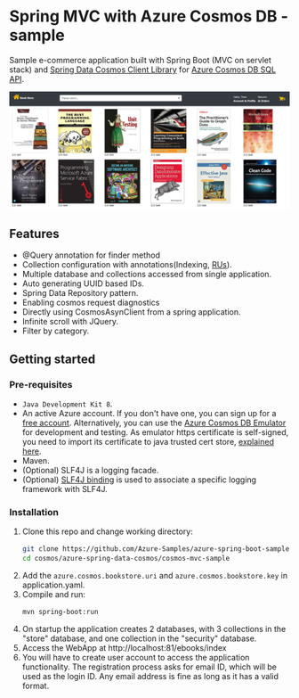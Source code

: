 # Spring MVC with Azure Cosmos DB - sample
Sample e-commerce application built with Spring Boot (MVC on servlet stack) and [Spring Data Cosmos Client Library](https://github.com/Azure/azure-sdk-for-java/tree/main/sdk/cosmos/azure-spring-data-cosmos) for [Azure Cosmos DB SQL API](https://learn.microsoft.com/azure/cosmos-db/introduction).

![Image](BookStore.png)

## Features

- @Query annotation for finder method
- Collection configuration with annotations(Indexing, [RUs](https://learn.microsoft.com/azure/cosmos-db/request-units)).
- Multiple database and collections accessed from single application.
- Auto generating UUID based IDs.
- Spring Data Repository pattern.
- Enabling cosmos request diagnostics
- Directly using CosmosAsynClient from a spring application.
- Infinite scroll with JQuery.
- Filter by category.

## Getting started

### Pre-requisites

- `Java Development Kit 8`. 
- An active Azure account. If you don't have one, you can sign up for a [free account](https://azure.microsoft.com/free/). Alternatively, you can use the [Azure Cosmos DB Emulator](https://docs.microsoft.com/en-us/azure/cosmos-db/local-emulator) for development and testing. As emulator https certificate is self-signed, you need to import its certificate to java trusted cert store, [explained here](https://docs.microsoft.com/en-us/azure/cosmos-db/local-emulator-export-ssl-certificates).
- Maven.
- (Optional) SLF4J is a logging facade.
- (Optional) [SLF4J binding](http://www.slf4j.org/manual.html) is used to associate a specific logging framework with SLF4J.

### Installation

1. Clone this repo and change working directory:
    ```bash
    git clone https://github.com/Azure-Samples/azure-spring-boot-samples.git
    cd cosmos/azure-spring-data-cosmos/cosmos-mvc-sample
    ```
1. Add the `azure.cosmos.bookstore.uri` and `azure.cosmos.bookstore.key` in application.yaml.
1. Compile and run:
    ```bash
    mvn spring-boot:run
    ```
1. On startup the application creates 2 databases, with 3 collections in the "store" database, and one collection in the "security" database.
1. Access the WebApp at http://localhost:81/ebooks/index
1. You will have to create user account to access the application functionality. The registration process asks for email ID, which will be used as the login ID. Any email address is fine as long as it has a valid format.